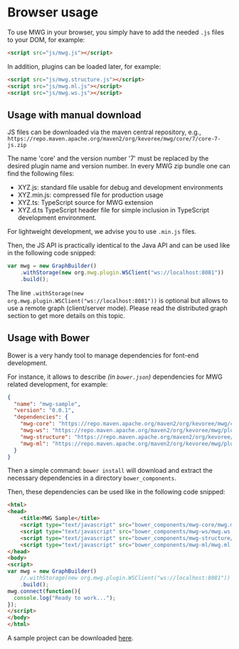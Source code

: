 # Browser usage

To use MWG in your browser, you simply have to add the needed ```.js``` files to your DOM, for example:

``` html
<script src="js/mwg.js"></script>
```

In addition, plugins can be loaded later, for example:

``` html
<script src="js/mwg.structure.js"></script>
<script src="js/mwg.ml.js"></script>
<script src="js/mwg.ws.js"></script>
```

## Usage with manual download

JS files can be downloaded via the maven central repository, e.g., ```https://repo.maven.apache.org/maven2/org/kevoree/mwg/core/7/core-7-js.zip```

The name 'core' and the version number '7' must be replaced by the desired plugin name and version number.  In every MWG zip bundle one can find the following files:

- XYZ.js: standard file usable for debug and development environments 
- XYZ.min.js: compressed file for production usage
- XYZ.ts: TypeScript source for MWG extension
- XYZ.d.ts TypeScript header file for simple inclusion in TypeScript development environment.

For lightweight development, we advise you to use ```.min.js``` files.

Then, the JS API is practically identical to the Java API and can be used like in the following code snipped:

```js
var mwg = new GraphBuilder()
	.withStorage(new org.mwg.plugin.WSClient("ws://localhost:8081"))
	.build();
```
The line ```.withStorage(new org.mwg.plugin.WSClient("ws://localhost:8081"))``` is optional but allows to use a remote graph (client/server mode). Please read the distributed graph section to get more details on this topic.

## Usage with Bower

Bower is a very handy tool to manage dependencies for font-end development.

For instance, it allows to describe *(in ```bower.json```)* dependencies for MWG related development, for example:

```json
{
  "name": "mwg-sample",
  "version": "0.0.1",
  "dependencies": {
    "mwg-core": "https://repo.maven.apache.org/maven2/org/kevoree/mwg/core/7/core-7-js.zip",
    "mwg-ws": "https://repo.maven.apache.org/maven2/org/kevoree/mwg/plugins/websocket/7/websocket-7-js.zip",
    "mwg-structure": "https://repo.maven.apache.org/maven2/org/kevoree/mwg/plugins/structure/7/structure-7-js.zip",
    "mwg-ml": "https://repo.maven.apache.org/maven2/org/kevoree/mwg/plugins/ml/7/ml-7-js.zip"
  }
}
```

Then a simple command: ```bower install``` will download and extract the necessary dependencies in a directory ```bower_components```.

Then, these dependencies can be used like in the following code snipped:

``` html
<html>
<head>
    <title>MWG Sample</title>
    <script type="text/javascript" src="bower_components/mwg-core/mwg.min.js"></script>
    <script type="text/javascript" src="bower_components/mwg-ws/mwg.ws.min.js"></script>
    <script type="text/javascript" src="bower_components/mwg-structure/mwg.structure.min.js"></script>
    <script type="text/javascript" src="bower_components/mwg-ml/mwg.ml.min.js"></script>
</head>
<body>
<script>
var mwg = new GraphBuilder()
    //.withStorage(new org.mwg.plugin.WSClient("ws://localhost:8081"))
    .build();
mwg.connect(function(){
  console.log("Ready to work...");
});
</script>
</body>
</html>
```

A sample project can be downloaded [here](bower_mwg_sample.zip).